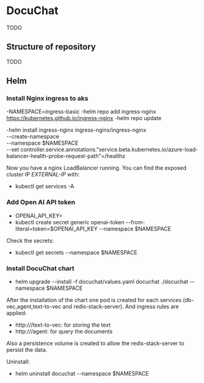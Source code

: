 # DocuChat

TODO

## Structure of repository

TODO

## Helm

### Install Nginx ingress to aks

-NAMESPACE=ingress-basic
-helm repo add ingress-nginx https://kubernetes.github.io/ingress-nginx
-helm repo update

-helm install ingress-nginx ingress-nginx/ingress-nginx \
  --create-namespace \
  --namespace $NAMESPACE \
  --set controller.service.annotations."service\.beta\.kubernetes\.io/azure-load-balancer-health-probe-request-path"=/healthz

Now you have a nginx LoadBalancer running. You can find the exposed cluster IP *EXTERNAL-IP* with:

- kubectl get services -A 

### Add Open AI API token

- OPENAI_API_KEY=<YOUR OPENAI API TOKEN>
- kubectl create secret generic openai-token --from-literal=token=$OPENAI_API_KEY --namespace $NAMESPACE

Check the secrets:

- kubectl get secrets --namespace $NAMESPACE

### Install DocuChat chart

- helm upgrade --install -f docuchat/values.yaml docuchat ./docuchat --namespace $NAMESPACE

After the installation of the chart one pod is created for each services (db-vec,agent,text-to-vec and redis-stack-server). And ingress rules are applied:

- http://<CLUSTER IP OR DOMAIN>/text-to-vec: for storing the text
- http://<CLUSTER IP OR DOMAIN>/agent: for query the documents

Also a persistence volume is created to allow the redis-stack-server to persist the data.

Uninstall:

- helm uninstall docuchat --namespace $NAMESPACE